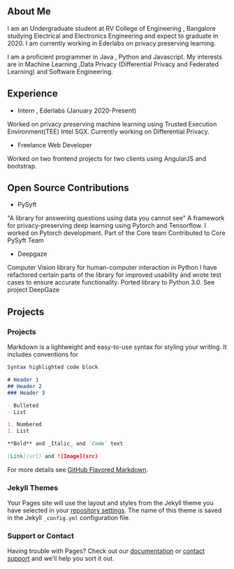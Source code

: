 ## About Me

I am an Undergraduate student at RV College of Engineering , Bangalore studying Electrical and Electronics Engineering and expect to graduate in 2020. I am currently working in Ederlabs on privacy preserving learning.


I am a proficient programmer in Java , Python and Javascript. My interests are in Machine Learning ,Data Privacy (Differential Privacy and Federated Learning) and Software Engineering. 

## Experience

- Intern , Ederlabs (January 2020-Present)

Worked on privacy preserving machine learning using Trusted Execution Environment(TEE) Intel SGX. Currently working on Differential Privacy. 

- Freelance Web Developer

Worked on two frontend projects for two clients using AngularJS and bootstrap. 

## Open Source Contributions

- PySyft

"A library for answering questions using data you cannot see"
A framework for privacy-preserving deep learning using Pytorch and Tensorflow.
I worked on Pytorch development.
Part of the Core team
Contributed to Core PySyft Team

- Deepgaze 

Computer Vision library for human-computer interaction in Python
I have refactored certain parts of the library for improved usability and wrote test cases to ensure accurate functionality. Ported library to Python 3.0.
See project DeepGaze

## Projects

### Projects

Markdown is a lightweight and easy-to-use syntax for styling your writing. It includes conventions for

```markdown
Syntax highlighted code block

# Header 1
## Header 2
### Header 3

- Bulleted
- List

1. Numbered
2. List

**Bold** and _Italic_ and `Code` text

[Link](url) and ![Image](src)
```

For more details see [GitHub Flavored Markdown](https://guides.github.com/features/mastering-markdown/).

### Jekyll Themes

Your Pages site will use the layout and styles from the Jekyll theme you have selected in your [repository settings](https://github.com/kamathhrishi/hrishikamath.github.io/settings). The name of this theme is saved in the Jekyll `_config.yml` configuration file.

### Support or Contact

Having trouble with Pages? Check out our [documentation](https://docs.github.com/categories/github-pages-basics/) or [contact support](https://github.com/contact) and we’ll help you sort it out.
